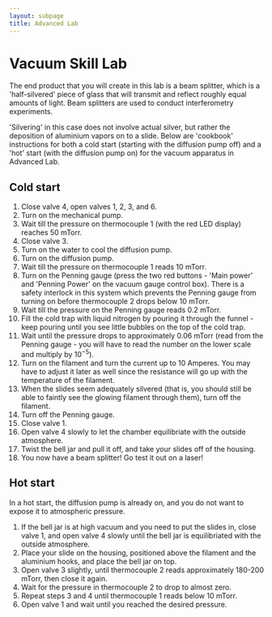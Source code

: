 ```yaml
---
layout: subpage
title: Advanced Lab
---
```


Vacuum Skill Lab
=================

The end product that you will create in this lab is a beam splitter, which is a 'half-silvered' piece of glass that will transmit and reflect roughly equal amounts of light. Beam splitters are used to conduct interferometry experiments.

'Silvering' in this case does not involve actual silver, but rather the deposition of aluminium vapors on to a slide. Below are 'cookbook' instructions for both a cold start (starting with the diffusion pump off) and a 'hot' start (with the diffusion pump on) for the vacuum apparatus in Advanced Lab.

Cold start
----------

1. Close valve 4, open valves 1, 2, 3, and 6.
2. Turn on the mechanical pump.
3. Wait till the pressure on thermocouple 1 (with the red LED display) reaches 50 mTorr.
4. Close valve 3.
5. Turn on the water to cool the diffusion pump.
6. Turn on the diffusion pump.
7. Wait till the pressure on thermocouple 1 reads 10 mTorr.
8. Turn on the Penning gauge (press the two red buttons - 'Main power' and 'Penning Power' on the vacuum gauge control box). There is a safety interlock in this system which prevents the Penning gauge from turning on before thermocouple 2 drops below 10 mTorr.
9. Wait till the pressure on the Penning gauge reads 0.2 mTorr.
10. Fill the cold trap with liquid nitrogen by pouring it through the funnel - keep pouring until you see little bubbles on the top of the cold trap.
11. Wait until the pressure drops to approximately 0.06 mTorr (read from the Penning gauge - you will have to read the number on the lower scale and multiply by $10^{-5}$).
12. Turn on the filament and turn the current up to 10 Amperes. You may have to adjust it later as well since the resistance will go up with the temperature of the filament.
13. When the slides seem adequately silvered (that is, you should still be able to faintly see the glowing filament through them), turn off the filament.
14. Turn off the Penning gauge.
15. Close valve 1.
16. Open valve 4 slowly to let the chamber equilibriate with the outside atmosphere.
17. Twist the bell jar and pull it off, and take your slides off of the housing. 
18. You now have a beam splitter! Go test it out on a laser!

Hot start
---------

In a hot start, the diffusion pump is already on, and you do not want to expose it to atmospheric pressure.

1. If the bell jar is at high vacuum and you need to put the slides in, close valve 1, and open valve 4 slowly until the bell jar is equilibriated with the outside atmosphere.
2. Place your slide on the housing, positioned above the filament and the aluminium hooks, and place the bell jar on top.
3. Open valve 3 slightly, until thermocouple 2 reads approximately 180-200 mTorr, then close it again.
4. Wait for the pressure in thermocouple 2 to drop to almost zero.
5. Repeat steps 3 and 4 until thermocouple 1 reads below 10 mTorr.
6. Open valve 1 and wait until you reached the desired pressure.
